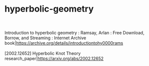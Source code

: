# hyperbolic-geometry<br><br>

Introduction to hyperbolic geometry : Ramsay, Arlan : Free Download, Borrow, and Streaming : Internet Archive<br>book|https://archive.org/details/introductiontohy0000rams<br><br>
[2002.12652] Hyperbolic Knot Theory<br>research_paper|https://arxiv.org/abs/2002.12652<br><br>
